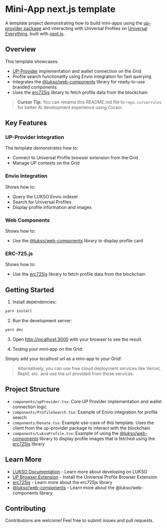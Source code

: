 # Mini-App next.js template

A template project demonstrating how to build mini-apps using the [up-provider package](https://github.com/lukso-network/tools-up-provider) and interacting with Universal Profiles on [Universal Everything](https://universaleverything.io), built with [next.js](https://nextjs.org).

## Overview

This template showcases:

- [UP-Provider](https://github.com/lukso-network/tools-up-provider) implementation and wallet connection on the Grid
- Profile search functionality using Envio integration for fast querying
- Integrates the [@lukso/web-components](https://www.npmjs.com/package/@lukso/web-components) library for ready-to-use branded components
- Uses the [erc725js](https://docs.lukso.tech/tools/dapps/erc725js/getting-started) library to fetch profile data from the blockchain

> **Cursor Tip:** You can rename this README.md file to `repo.cursorrules` for better AI development experience using Cursor.

## Key Features

### UP-Provider Integration

The template demonstrates how to:

- Connect to Universal Profile browser extension from the Grid
- Manage UP contexts on the Grid

### Envio Integration

Shows how to:

- Query the LUKSO Envio indexer
- Search for Universal Profiles
- Display profile information and images

### Web Components

Shows how to:

- Use the [@lukso/web-components](https://www.npmjs.com/package/@lukso/web-components) library to display profile card

### ERC-725.js

Shows how to:

- Use the [erc725js](https://docs.lukso.tech/tools/dapps/erc725js/getting-started) library to fetch profile data from the blockchain

## Getting Started

1. Install dependencies:

```bash
yarn install
```

2. Run the development server:

```bash
yarn dev
```

3. Open [http://localhost:3000](http://localhost:3000) with your browser to see the result.

4. Testing your mini-app on the Grid:

Simply add your localhost url as a mini-app to your Grid!

> Alternatively, you can use free cloud deployment services like Vercel, Replit, etc. and use the url provided from those services.

## Project Structure

- `components/upProvider.tsx`: Core UP Provider implementation and wallet connection logic
- `components/ProfileSearch.tsx`: Example of Envio integration for profile search
- `components/Donate.tsx`: Example use-case of this template. Uses the client from the up-provider package to interact with the blockchain
- `components/LuksoProfile.tsx`: Example of using the [@lukso/web-components](https://www.npmjs.com/package/@lukso/web-components) library to display profile images that is fetched using the [erc725js](https://docs.lukso.tech/tools/dapps/erc725js/getting-started) library

## Learn More

- [LUKSO Documentation](https://docs.lukso.tech/) - Learn more about developing on LUKSO
- [UP Browser Extension](https://docs.lukso.tech/install-up-browser-extension) - Install the Universal Profile Browser Extension
- [erc725js](https://docs.lukso.tech/tools/dapps/erc725js/getting-started) - Learn more about the erc725js library
- [@lukso/web-components](https://www.npmjs.com/package/@lukso/web-components) - Learn more about the @lukso/web-components library

## Contributing

Contributions are welcome! Feel free to submit issues and pull requests.

